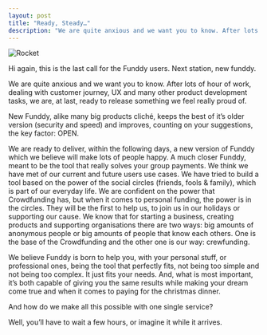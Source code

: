 ```yaml
---
layout: post
title: "Ready, Steady…"
description: "We are quite anxious and we want you to know. After lots of hour of work, dealing with customer journey, UX and many other product development tasks, we are, at last, ready to release something we feel really proud of."
---
```


![Rocket](http://i.imgur.com/wVMVOnz.png)

Hi again, this is the last call for the Funddy users. Next station, new funddy.

We are quite anxious and we want you to know. After lots of hour of work, dealing with customer journey, UX and many other product development tasks, we are, at last, ready to release something we feel really proud of.

New Funddy, alike many big products cliché, keeps the best of it’s older version (security and speed) and improves, counting on your suggestions, the key factor: OPEN.

We are ready to deliver, within the following days, a new version of Funddy which we believe will make lots of people happy. A much closer Funddy, meant to be the tool that really solves your group payments. We think we have met of our current and future users use cases. We have tried to build a tool based on the power of the social circles (friends, fools & family), which is part of our everyday life. We are confident on the power that Crowdfunding has, but when it comes to personal funding, the power is in the circles. They will be the first to help us, to join us in our holidays or supporting our cause. We know that for starting a business, creating products and supporting organisations there are two ways: big amounts of anonymous people or big amounts of people that know each others. One is the base of the Crowdfunding and the other one is our way: crewfunding.

We believe Funddy is born to help you, with your personal stuff, or professional ones, being the tool that perfectly fits, not being too simple and not being too complex. It just fits your needs. And, what is most important, it’s both capable of giving you the same results while making your dream come true and when it comes to paying for the christmas dinner.

And how do we make all this possible with one single service?

Well, you’ll have to wait a few hours, or imagine it while it arrives.